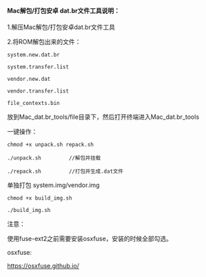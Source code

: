 #### Mac解包/打包安卓 dat.br文件工具说明：

1.解压Mac解包/打包安卓dat.br文件工具

2.将ROM解包出来的文件：

```
system.new.dat.br

system.transfer.list

vendor.new.dat

vendor.transfer.list

file_contexts.bin
```

放到Mac_dat.br_tools/file目录下，然后打开终端进入Mac_dat.br_tools

一键操作：

```
chmod +x unpack.sh repack.sh

./unpack.sh			//解包并挂载

./repack.sh			//打包并生成.dat文件
```

单独打包 system.img/vendor.img

```
chmod +x build_img.sh

./build_img.sh
```



注意：

使用fuse-ext2之前需要安装osxfuse，安装的时候全部勾选。

osxfuse:

https://osxfuse.github.io/
